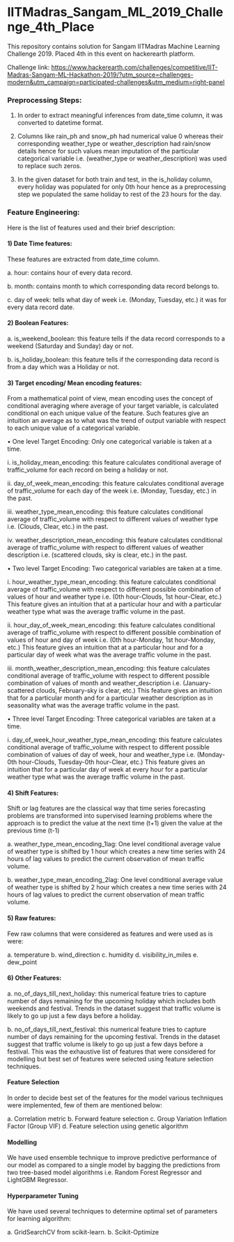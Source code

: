 # IITMadras_Sangam_ML_2019_Challenge_4th_Place
This repository contains solution for Sangam IITMadras Machine Learning Challenge 2019. Placed 4th in this event on hackerearth platform.

Challenge link: https://www.hackerearth.com/challenges/competitive/IIT-Madras-Sangam-ML-Hackathon-2019/?utm_source=challenges-modern&utm_campaign=participated-challenges&utm_medium=right-panel

### Preprocessing Steps:

1)	In order to extract meaningful inferences from date_time column, it was converted to datetime format.

2)	Columns like rain_ph and snow_ph had numerical value 0 whereas their corresponding weather_type or weather_description had rain/snow details hence for such values mean imputation of the particular categorical variable i.e. (weather_type or weather_description) was used to replace such zeros.

3)	In the given dataset for both train and test, in the is_holiday column, every holiday was populated for only 0th hour hence as a preprocessing step we populated the same holiday to rest of the 23 hours for the day.

### Feature Engineering: 
	
  Here is the list of features used and their brief description:

#### 1)	Date Time features:

These features are extracted from date_time column.

a.	hour: contains hour of every data record. 

b.	month: contains month to which corresponding data record belongs to. 

c.	day of week: tells what day of week i.e. (Monday, Tuesday, etc.) it was for every data record date.

#### 2)	Boolean Features:

a.	is_weekend_boolean: this feature tells if the data record corresponds to a weekend (Saturday and Sunday) day or not. 

b.	is_holiday_boolean: this feature tells if the corresponding data record is from a day which was a Holiday or not.

#### 3)	Target encoding/ Mean encoding features:

From a mathematical point of view, mean encoding uses the concept of conditional averaging where average of your target variable, is calculated conditional on each unique value of the feature.
Such features give an intuition an average as to what was the trend of output variable with respect to each unique value of a categorical variable.

•	One level Target Encoding: Only one categorical variable is taken at a time.

i.	is_holiday_mean_encoding: this feature calculates conditional average of traffic_volume for each record on being a holiday or not.

ii.	day_of_week_mean_encoding: this feature calculates conditional average of traffic_volume for each day of the week i.e. (Monday, Tuesday, etc.) in the past.

iii.	weather_type_mean_encoding: this feature calculates conditional average of traffic_volume with respect to different values of weather type i.e. (Clouds, Clear, etc.) in the past.

iv.	weather_description_mean_encoding: this feature calculates conditional average of traffic_volume with respect to different values of weather description i.e. (scattered clouds, sky is clear, etc.) in the past.

•	Two level Target Encoding: Two categorical variables are taken at a time.

i.	hour_weather_type_mean_encoding: this feature calculates conditional average of traffic_volume with respect to different possible combination of values of hour and weather type i.e. (0th hour-Clouds, 1st  hour-Clear, etc.)
This feature gives an intuition that at a particular hour and with a particular weather type what was the average traffic volume in the past.

ii.	hour_day_of_week_mean_encoding: this feature calculates conditional average of traffic_volume with respect to different possible combination of values of hour and day of week i.e. (0th hour-Monday, 1st  hour-Monday, etc.)
This feature gives an intuition that at a particular hour and for a particular day of week what was the average traffic volume in the past.

iii.	 month_weather_description_mean_encoding: this feature calculates conditional average of traffic_volume with respect to different possible combination of values of month and weather_description i.e. (January-scattered clouds, February-sky is clear, etc.)
This feature gives an intuition that for a particular month and for a particular weather description as in seasonality what was the average traffic volume in the past.

•	Three level Target Encoding: Three categorical variables are taken at a time.

i.	day_of_week_hour_weather_type_mean_encoding: this feature calculates conditional average of traffic_volume with respect to different possible combination of values of day of week, hour and weather_type i.e. (Monday-0th hour-Clouds, Tuesday-0th hour-Clear, etc.)
This feature gives an intuition that for a particular day of week at every hour for a particular weather type what was the average traffic volume in the past.


#### 4)	Shift Features: 

Shift or lag features are the classical way that time series forecasting problems are transformed into supervised learning problems where the approach is to predict the value at the next time (t+1) given the value at the previous time (t-1)

a.	weather_type_mean_encoding_1lag: One level conditional average value of weather type is shifted by 1 hour which creates a new time series with 24 hours of lag values to predict the current observation of mean traffic volume.

b.	weather_type_mean_encoding_2lag: One level conditional average value of weather type is shifted by 2 hour which creates a new time series with 24 hours of lag values to predict the current observation of mean traffic volume.

#### 5)	Raw features:

Few raw columns that were considered as features and were used as is were:

a.	temperature
b.	wind_direction 
c.	humidity
d.	visibility_in_miles
e.	dew_point    

#### 6)	Other Features:

a.	no_of_days_till_next_holiday: this numerical feature tries to capture number of days remaining for the upcoming holiday which includes both weekends and festival. Trends in the dataset suggest that traffic volume is likely to go up just a few days before a holiday.

b.	no_of_days_till_next_festival: this numerical feature tries to capture number of days remaining for the upcoming festival. Trends in the dataset suggest that traffic volume is likely to go up just a few days before a festival.
This was the exhaustive list of features that were considered for modelling but best set of features were selected using feature selection techniques.





#### Feature Selection

In order to decide best set of the features for the model various techniques were implemented, few of them are mentioned below:

a.	Correlation metric
b.	Forward feature selection
c.	Group Variation Inflation Factor (Group VIF)
d.	Feature selection using genetic algorithm

#### Modelling

We have used ensemble technique to improve predictive performance of our model as compared to a single model by bagging the predictions from two tree-based model algorithms i.e. Random Forest Regressor and LightGBM Regressor.

#### Hyperparameter Tuning

We have used several techniques to determine optimal set of parameters for learning algorithm:

a.	GridSearchCV from scikit-learn.
b.	Scikit-Optimize 

